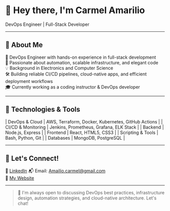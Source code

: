 # 👋 Hey there, I'm Carmel Amarilio  
DevOps Engineer | Full-Stack Developer 

---

## 🚀 About Me

🎯 DevOps Engineer with hands-on experience in full-stack development  
🔧 Passionate about automation, scalable infrastructure, and elegant code  
💡 Background in Electronics and Computer Science  
🛠️ Building reliable CI/CD pipelines, cloud-native apps, and efficient deployment workflows  
🎓 Currently working as a coding instructor & DevOps developer  


---


## 🧰 Technologies & Tools

| DevOps & Cloud      | AWS, Terraform, Docker, Kubernetes, GitHub Actions |
| CI/CD & Monitoring  | Jenkins, Prometheus, Grafana, ELK Stack            |
| Backend             | Node.js, Express                                   |
| Frontend            | React, HTML5, CSS3                                 |
| Scripting & Tools   | Bash, Python, Git                                  |
| Databases           | MongoDB, PostgreSQL                                |

---

## 🤝 Let's Connect!

💼 [LinkedIn]([https://www.linkedin.com/in/your-link](https://www.linkedin.com/in/carmel-amarilio/))  
📬 Email: Amailio.carmel@gmail.com  
🧠 [My Website]([https://example.com](https://carmel-amarilio.github.io/Carmel-Amarilio-web/))  

---

> 💬 I'm always open to discussing DevOps best practices, infrastructure design, automation strategies, and cloud-native architecture. Let's chat!
